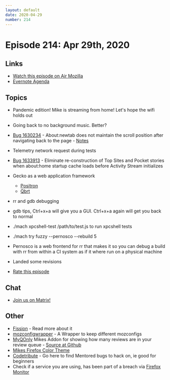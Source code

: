 ```yaml
---
layout: default
date: 2020-04-29
number: 214
---
```


# Episode 214: Apr 29th, 2020

## Links
* [Watch this episode on Air Mozilla](https://air.mozilla.org/event-redirect/367430/)
* [Evernote Agenda](https://www.evernote.com/shard/s434/client/snv?noteGuid=1fde32ef-43f5-47ae-89c6-c312f3665423&noteKey=6824b5d49a91b7ff&sn=https%3A%2F%2Fwww.evernote.com%2Fshard%2Fs434%2Fsh%2F1fde32ef-43f5-47ae-89c6-c312f3665423%2F6824b5d49a91b7ff&title=April%2B29th%252C%2B2020%2B-%2BEpisode%2B214)

## Topics
* Pandemic edition! Mike is streaming from home! Let's hope the wifi holds out
* Going back to no background music. Better?
* [Bug 1630234](https://bugzilla.mozilla.org/show_bug.cgi?id=1630234) - About:newtab does not maintain the scroll position after navigating back to the page - [Notes](https://www.evernote.com/l/AbIdnKfcU55Crbvs2mH5Ysin-kPmufiV4rQ)
* Telemetry network request during tests
* [Bug 1633913](https://bugzilla.mozilla.org/show_bug.cgi?id=1633913) - Eliminate re-construction of Top Sites and Pocket stories when about:home startup cache loads before Activity Stream initializes
* Gecko as a web application framework
  - [Positron](https://github.com/mozilla/positron)
  - [Qbrt](https://github.com/mozilla/qbrt)
* rr and gdb debugging
* gdb tips, Ctrl+x+a will give you a GUI. Ctrl+x+a again will get you back to normal
* ./mach xpcshell-test /path/to/test.js to run xpcshell tests
* ./mach try fuzzy --pernosco --rebuild 5
* Pernosco is a web frontend for rr that makes it so you can debug a build with rr from within a CI system as if it where run on a physical machine
* Landed some revisions

* [Rate this episode](https://forms.gle/PfXpZsXd5o9yDduK7)

## Chat
* [Join us on Matrix!](https://matrix.to/#/!enWuAmKDOEEPYejXRk:mozilla.org?via=mozilla.org&via=raim.ist)

## Other
* [Fission](https://firefox-source-docs.mozilla.org/dom/dom/Fission.html) - Read more about it
* [mozconfigwrapper](https://github.com/ahal/mozconfigwrapper) - A Wrapper to keep different mozconfigs
* [MyQOnly](https://addons.mozilla.org/en-US/firefox/addon/myqonly/) Mikes Addon for showing how many reviews are in your review queue - [Source at Github](https://github.com/mikeconley/myqonly)
* [Mikes Firefox Color Theme](https://addons.mozilla.org/en-US/firefox/addon/electricbluegaloo/)
* [Codetribute](https://codetribute.mozilla.org/) - Go here to find Mentored bugs to hack on, ie good for beginners
* Check if a service you are using, has been part of a breach via [Firefox Monitor](https://monitor.firefox.com/breaches)
